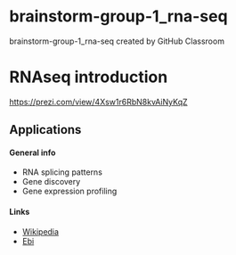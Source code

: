 # brainstorm-group-1_rna-seq
brainstorm-group-1_rna-seq created by GitHub Classroom

# RNAseq introduction
https://prezi.com/view/4Xsw1r6RbN8kvAiNyKqZ

## Applications

#### General info
* RNA splicing patterns
* Gene discovery
* Gene expression profiling

#### Links
* [Wikipedia](https://en.wikipedia.org/wiki/RNA-Seq)
* [Ebi](https://www.ebi.ac.uk/training/online/course/functional-genomics-ii-common-technologies-and-data-analysis-methods/applications-rna-seq)

